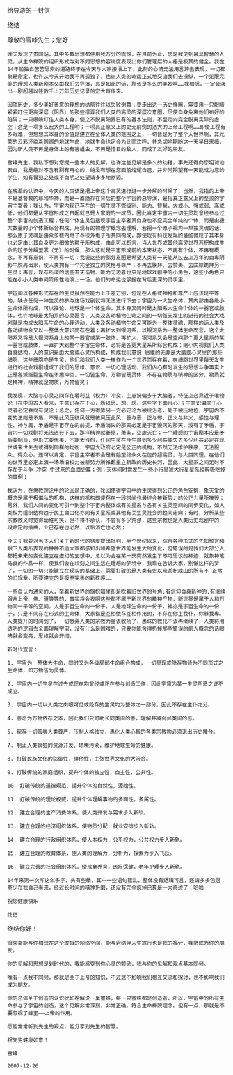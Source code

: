 给导游的一封信

终结


尊敬的雪峰先生；您好

    昨天发现了贵网站，其中多数思想都使用我万分的震惊，在目前为止，您是我见到最具智慧的人灵。从生命禅院的组织形式与对不同思想的容纳度表现出你们管理层的人格是极其的健全。我在14年前独自苦苦思索的道路终于在今天与大家接壤上了，此刻的心情无法用言辞去表现，一切都象是命定，也许从今天开始我不再孤独了，也许人类的命运正式地交由我们去操纵，一个无限完美的理想人类新剧本交由我们去导演，真是如此的话，那该是多么的美妙啊……我相信，一定会演出一剧超越以往数千上万年历史记录的宏大巨作来。

    回望历史，多少美好善意的理想的结局往往以失败谢幕；要走出这一历史怪圈，需要用一只眼睛紧紧盯住更高深层（阴界）的那些摆弄我们人类的高灵的深层次意图，尽使自身免离他们布好的陷阱；一只眼睛盯住人类本身，使之不脱离阳界已有的基本法则，不至走向完全脱离实际的虚空；这是一项多么宏大的工程哟；一项真正意义上的史无前例的浩大的上帝工程啊……即使工程有多艰难，但想想其本身的价值是建立在全体人类的范围之上，一切皆是为了整个人世界啊，其光荣的云彩环绕着圆圆的地球生命，地球生命也定会为此而欢呼，并急切地期盼这一天早日来临，因为新人类不再是身体上的有害蛆虫，不再是惜日的敌人，而成了友好的朋友。

    雪峰先生，我私下想对您提一些本人的见解，也许这些见解是多么的幼稚，事先还得向您坦诚地表白，我是绝对不含有别有用心的，绝没有想在您面前炫耀自己，并非常期望有一天能成为您的学生，如有冒犯之处或不自明之处望请多多地原谅。

    在晚辈的认识中，今天的人类该是把上帝这个高灵进行进一步分解的时候了，当然，我指的上帝不是基督教的耶和华神，而是一直隐存在背后的整个宇宙的总导演，是指真正意义上的至顶的宇宙主宰者；我认为，宇宙内现已存在的一切生灵不管级别、能力、智慧，大或小、强或弱、高或低，他们都是从宇宙形成之日起就已是大家庭的一成员，因此肯定宇宙内一切生灵均曾经参与过整个宇宙的创造工程；任何个体生灵包括现宇宙主宰者其自身也不应完全单纯的个体，而是由极大数量的小个体所综合构成，用现有的物理学概念去理解，若把一个原子视为一单独灵魂的话，那么原子灵魂是由众多核内电子与核外电子所共同构成，即使现有科技发现的最细微粒子其本身也必定由比其自身更为细微的粒子所构成，由此可以断言，当人世界或其他高灵世界若把构成生命的粒子分解至零（无）的时候，那么这就是宇宙形成前的本来状态，不再有个体，不再有概念，不再有意识，不再有一切；我说这些的部分意图是希望人类有一天能从过去上万年的自卑阴影中脱离出来，使人类拥有一个完全独立的灵格与尊严；不再去膜拜、去赞美、去曲膝跪拜另一生灵；再言，现存所谓的这些开天造物、能力无边者也只是地球戏剧中的小角色，这些小角色只能在小小人类中间阶段性地演上一场，他们的命运也掌握在背后更深的灵手里。

    宇宙间以各种形式存在的生灵虽然在能力上千差万别，但是在人格或神格和尊严上应该是平等的，缺少任何一种生灵的参与这场戏剧就将无法进行下去；宇宙为一大生命体，其内部由各级小生命体所构成，可以推论，地球是一个体生命，其本身又同时是太阳系大生命个体的一器官或肢体，也许地球是太阳系的心灵器官，人类及各动植物生命之间的一切每天发生的进行的社会大戏剧就是构成太阳系生命的心理活动，人类及各动植物生命又可能为一整体灵魂，那样的话人类及各动植物会又以一整体大意识而存在着；再扩大到银河系，以银河系为一整体生命而言，这个太阳系又将是大银河系身上的某一器官或某一肢体，再扩大，银河系又会是空间那个更大星系的某一器官或肢体，一直扩大到整个宇宙生命体，必将是各更大星系所综合构成；缩小内视我们人类自身结构，人的意识是由大脑或心灵所构成，构成我们意识 思维的无非是大脑或心灵里的那些细胞，这些细胞亦是生灵，他们和我们人类一样作为一个世界而存在着，在细胞世界里每天发生进行的社会戏剧组成了我们的思维、意识、一切心理活动，我们内心有时发生的思想斗争事实上正是各派细胞生命在矛盾冲突，一切皆生命，万物皆是灵体，不存在物质与精神的区分，物质就是精神，精神就是物质，万物皆灵；

    我发现，大脑与心灵之间存在着利益（权力）冲突，主意识偏多于大脑者，特征上必靠近于唯物论（在中国古人看来，主意识存在于心，所以思、想、虑，这些字下面带心）；主意识偏向于心灵者必定靠向有灵论；总之，任何一方得势另一方必定沦为被统治者，处于被压地位，宇宙内不变的法则是矛盾，不是此风压彼风就是彼风压此风，善与恶、正与邪、正义与非义、感性与理性、神与魔，矛盾是宇宙存在的前提，矛盾消失的那天必定是宇宙毁灭的那天，没有了矛盾，宇宙内一切戏剧将无法进行下去，那样精神就萎缩，萧条，空虚灭亡；一个理想的宇宙剧本应是矛盾要制造，但形式要优美，不能太残烈，任何生灵在今生得到多少利益或失去多少利益必定在现世或来世失去或得到同样的均衡，宇宙大政府必定是公正的机构，不然无法维护秩序，无法服众，得众心。还可以肯定，宇宙主宰者不会是有始至终永久在位的超高灵，与人类同理，在他们的世界里必定上演一场场旧权力被新势力所推翻重立新政的历史长河，因此，大星系之间无时不存在于斗争 冲突 中过来的血泪史篇；例；天体间时常发生一些小行星被大行星星系绞粹吸吃掉的事例；

    我认为，在佛教理论中的轮回是正确的，轮回使得宇宙中的生灵得到公正的角色安排，象天堂的概念是属于极偏私的机构，这样的机构即使存在一段时间也最终会被新势力的公正力量所摧毁；另外，我们人间的变化可引申到整个宇宙内整体或有关星系与各有关生灵空间的同步变化，如人类权力组织结构趋于民主自由化亦同有关星系或其他有关生灵社会的趋同走向；有时，分析某些宗教教义时觉得幼稚可笑，但不得不承认，不管有多少荒谬，这些宗教也是人类历史戏剧中的一段命定的插曲，业已存在也必然，以后消亡也必然；

    今天；我要对当下人们关于新时代的猜度提出批判，半个世纪以来，综合各种形式的先知预言和眼下人类所表现的种种不适大家都感知出和希望世界能发生大的变化，但错误的是我们大部分人都把未来的变化建立在虚幻的玄想中，总以为会在某一天突然发生了不可思议的神迹，就象神笔马良的作品一样，使我们会在顷刻之间生活在理想的梦境中，我现在告诉大家，别做这样的梦了，一切的一切只能建立在现实的基础上，需要打破的是人类有史以来淤积成山的所有不 正常的旧规章，所要建立的是极至完善的新秩序……

    一些自认为通灵的人，举着新世界的旗帜暗里却是吹着旧世界的号角;有信仰自身新神的,有继续跟从上帝、佛、道等等的，事实将会表明这些都不属于新世界的精神产物，新世界是属于人和万物同一平等的空间，人是宇宙生命的一份子，人是地球生命的一份子，神亦是宇宙生命的一份子，只是不同存在形式的生命体，大家都是互相依存互相作用的，不存在你主我仆，你尊我卑。人类提升的时间到了，一切愚弄人类的宗教力量该收场了，愚昧的教化不该再继续了，人类将用透明的逻辑去全面理解宇宙，没有什么是困难的，只要你能舍得扔掉那些错误的前人概念的话眼睛就会变亮，思维就会开阔。

    新时代宣言：

    1. 宇宙为一整体大生命，同时又为各级局部生命组合构成，一切显现或隐存物皆为不同形式之生命体，即万物皆为灵体。

    2. 宇宙内一切生灵在过去或现在均曾经或正在参与创造工作，因此宇宙为某一生灵所造之说不成立。

    3. 宇宙内一切以人类之肉眼可见或隐存的生灵均为整体之一部分，因此不存在主仆之分。

    4. 善恶为万物依存之本，因此我们只可助长同类间的善，理解并减弱异类间的恶。

    5. 现存一切羞辱人类尊严，压制人格独立，愚化人类心智的各类宗教均必须退出历史舞台。

    7. 制止人类疯狂的资源开发、环境污染，维护地球生命的健康。

    8. 打破民族文化的防御性，排他性，主张世界文化的大溶合。

    9. 打破传统的家庭组织，提升个体的独立性，自主性，公共性。

    10. 打破传统的道德规范，提升个体的自然性，源始性。

    11. 打破传统的理论权威，提升个体理解事物的多面性，多属性。

    12. 建立合理的生产消费体系，使人类开发与需求步入新轨。

    13. 建立合理的经济组织体系，使物质分配，就业安排步入新轨。

    14. 建立合理的行政组织体系，使人本权力，公平权力，公共权力步入新轨。

    15. 建立合理的教育体系，使人类的理解力，分析力，探索力步入飞跃。

    16. 建立完善的社会组织体系，使孩童养育，医疗保健，老年护理步入新轨。

    14年来第一次写这么多字，头有些晕，其中一些语句错乱，整体没有逻辑可言，还请多多包涵；至少在我自己看来，经过长时间的精神折磨，还没有完全疯掉已算是一大奇迹了；哈哈

    祝您健康快乐

    终结


终结你好！

    很荣幸能与你相识在这个虚拟的网络空间，能与君结伴人生旅行也是我的福分，我愿成为你的朋友。

    你的见解和思想是划时代的，我能感受到你心灵的颤动，我与你的见解和观点基本同频。

    唯有一点我不同频，那就是关于上帝的知识，不过这不影响我们相互交流和探讨，也不影响我们成为朋友。

    你的总体关于创造的认识犹如在解说一巢蜜蜂，每一只蜜蜂都是创造者，所以，宇宙中的所有生命参与了宇宙的创造，这个见解非常深刻，非常正确，符合生命禅院理念。但有一点，那就是不要忽视了蜂王——上帝的作用。

    愿能常常听到先生的观点，能分享到先生的智慧。

    祝先生健康如意！

    雪峰

    2007-12-26



